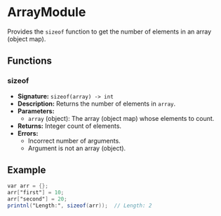  # ArrayModule

 Provides the `sizeof` function to get the number of elements in an array (object map).

 ## Functions

 ### sizeof

 - **Signature:** `sizeof(array) -> int`
 - **Description:** Returns the number of elements in `array`.
 - **Parameters:**
   - `array` (object): The array (object map) whose elements to count.
 - **Returns:** Integer count of elements.
 - **Errors:**
   - Incorrect number of arguments.
   - Argument is not an array (object).

 ## Example

 ```vs
 var arr = {};
 arr["first"] = 10;
 arr["second"] = 20;
 printnl("Length:", sizeof(arr));  // Length: 2
 ```